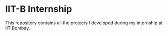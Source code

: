 # IIT-B Internship
This repository contains all the projects I developed during my internship at IIT Bombay. 
